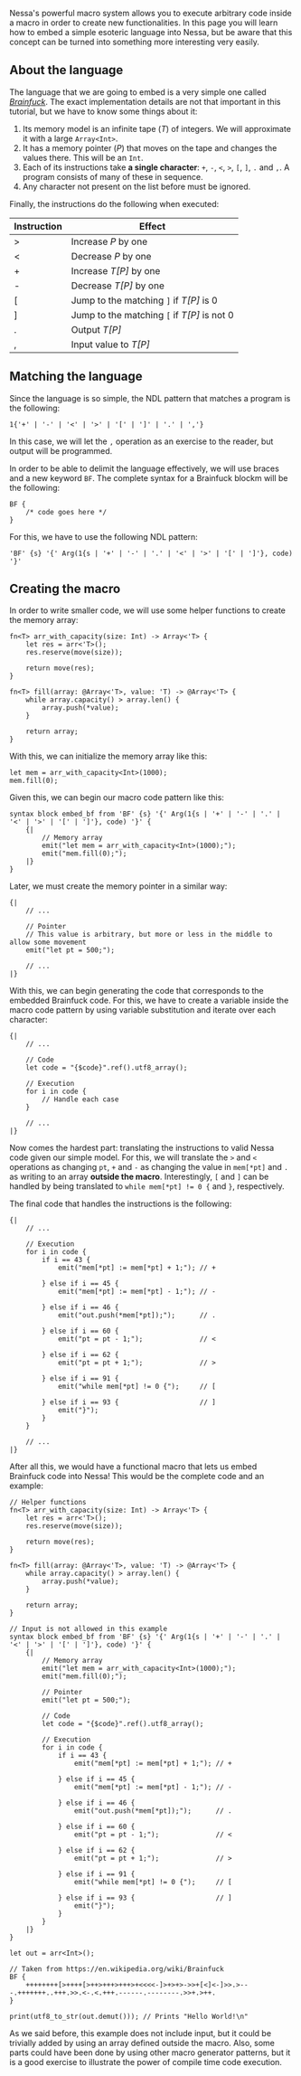 Nessa's powerful macro system allows you to execute arbitrary code inside a macro in order to create new functionalities. In this page you
will learn how to embed a simple esoteric language into Nessa, but be aware that this concept can be turned into something more interesting
very easily.

## About the language

The language that we are going to embed is a very simple one called [*Brainfuck*](https://esolangs.org/wiki/Brainfuck). The exact implementation
details are not that important in this tutorial, but we have to know some things about it:

1. Its memory model is an infinite tape (*T*) of integers. We will approximate it with a large `Array<Int>`.
2. It has a memory pointer (*P*) that moves on the tape and changes the values there. This will be an `Int`.
3. Each of its instructions take **a single character**: `+`, `-`, `<`, `>`, `[`, `]`, `.` and `,`. A program consists of
   many of these in sequence.
4. Any character not present on the list before must be ignored.

Finally, the instructions do the following when executed:

| Instruction  | Effect               |
| -------- | -------------------- |
| >     | Increase *P* by one |
| <     | Decrease *P* by one |
| +     | Increase *T[P]* by one |
| -     | Decrease *T[P]* by one |
| [     | Jump to the matching `]` if *T[P]* is 0 |
| ]     | Jump to the matching `[` if *T[P]* is not 0 |
| .     | Output *T[P]* |
| ,     | Input value to *T[P]* |

## Matching the language

Since the language is so simple, the NDL pattern that matches a program is the following:

```
1{'+' | '-' | '<' | '>' | '[' | ']' | '.' | ','}
```

In this case, we will let the `,` operation as an exercise to the reader, but output will be programmed.

In order to be able to delimit the language effectively, we will use braces and a new keyword `BF`. The
complete syntax for a Brainfuck blockm will be the following:

```
BF {
    /* code goes here */
}
```

For this, we have to use the following NDL pattern:

```
'BF' {s} '{' Arg(1{s | '+' | '-' | '.' | '<' | '>' | '[' | ']'}, code) '}'
```

## Creating the macro

In order to write smaller code, we will use some helper functions to create the memory array:

```
fn<T> arr_with_capacity(size: Int) -> Array<'T> {
    let res = arr<'T>();
    res.reserve(move(size));
    
    return move(res);
}

fn<T> fill(array: @Array<'T>, value: 'T) -> @Array<'T> {
    while array.capacity() > array.len() {
        array.push(*value);
    }

    return array;
}
```

With this, we can initialize the memory array like this:

```
let mem = arr_with_capacity<Int>(1000);
mem.fill(0);
```

Given this, we can begin our macro code pattern like this:

```
syntax block embed_bf from 'BF' {s} '{' Arg(1{s | '+' | '-' | '.' | '<' | '>' | '[' | ']'}, code) '}' {
    {|        
        // Memory array
        emit("let mem = arr_with_capacity<Int>(1000);");
        emit("mem.fill(0);");
    |}
}
```

Later, we must create the memory pointer in a similar way:

```
{|        
    // ...

    // Pointer
    // This value is arbitrary, but more or less in the middle to allow some movement
    emit("let pt = 500;");

    // ...
|}
```

With this, we can begin generating the code that corresponds to the embedded Brainfuck code. For this, we have to
create a variable inside the macro code pattern by using variable substitution and iterate over each character:

```
{|        
    // ...

    // Code
    let code = "{$code}".ref().utf8_array();

    // Execution
    for i in code {
        // Handle each case
    }

    // ...
|}
```

Now comes the hardest part: translating the instructions to valid Nessa code given our simple model. For this, we will translate the
`>` and `<` operations as changing `pt`, `+` and `-` as changing the value in `mem[*pt]` and `.` as writing to an array **outside the macro**.
Interestingly, `[` and `]` can be handled by being translated to `while mem[*pt] != 0 {` and `}`, respectively.

The final code that handles the instructions is the following:

```
{|        
    // ...

    // Execution
    for i in code {
        if i == 43 { 
            emit("mem[*pt] := mem[*pt] + 1;"); // +
        
        } else if i == 45 {
            emit("mem[*pt] := mem[*pt] - 1;"); // -
        
        } else if i == 46 {
            emit("out.push(*mem[*pt]);");      // .
        
        } else if i == 60 {
            emit("pt = pt - 1;");              // <

        } else if i == 62 {
            emit("pt = pt + 1;");              // >
        
        } else if i == 91 {
            emit("while mem[*pt] != 0 {");     // [
        
        } else if i == 93 {                    // ]
            emit("}");
        }
    }

    // ...
|}
```

After all this, we would have a functional macro that lets us embed Brainfuck code into Nessa! This would be the complete code 
and an example:

```
// Helper functions
fn<T> arr_with_capacity(size: Int) -> Array<'T> {
    let res = arr<'T>();
    res.reserve(move(size));
    
    return move(res);
}

fn<T> fill(array: @Array<'T>, value: 'T) -> @Array<'T> {
    while array.capacity() > array.len() {
        array.push(*value);
    }

    return array;
}

// Input is not allowed in this example
syntax block embed_bf from 'BF' {s} '{' Arg(1{s | '+' | '-' | '.' | '<' | '>' | '[' | ']'}, code) '}' {
    {|        
        // Memory array
        emit("let mem = arr_with_capacity<Int>(1000);");
        emit("mem.fill(0);");
        
        // Pointer
        emit("let pt = 500;");

        // Code
        let code = "{$code}".ref().utf8_array();

        // Execution
        for i in code {
            if i == 43 { 
                emit("mem[*pt] := mem[*pt] + 1;"); // +
            
            } else if i == 45 {
                emit("mem[*pt] := mem[*pt] - 1;"); // -
            
            } else if i == 46 {
                emit("out.push(*mem[*pt]);");      // .
            
            } else if i == 60 {
                emit("pt = pt - 1;");              // <

            } else if i == 62 {
                emit("pt = pt + 1;");              // >
            
            } else if i == 91 {
                emit("while mem[*pt] != 0 {");     // [
            
            } else if i == 93 {                    // ]
                emit("}");
            }
        }
    |}
}

let out = arr<Int>();

// Taken from https://en.wikipedia.org/wiki/Brainfuck
BF {
    ++++++++[>++++[>++>+++>+++>+<<<<-]>+>+>->>+[<]<-]>>.>---.+++++++..+++.>>.<-.<.+++.------.--------.>>+.>++.
}

print(utf8_to_str(out.demut())); // Prints "Hello World!\n"
```

As we said before, this example does not include input, but it could be trivially added by using an array defined outside
the macro. Also, some parts could have been done by using other macro generator patterns, but it is a good exercise to 
illustrate the power of compile time code execution.